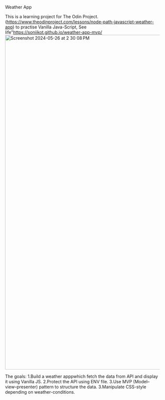 Weather App

This is a learning project for The Odin Project.(https://www.theodinproject.com/lessons/node-path-javascript-weather-app) to practise 
Vanilla Java-Script, 
See life"https://soniikot.github.io/weather-app-mvp/
<img width="1091" alt="Screenshot 2024-05-26 at 2 30 08 PM" src="https://github.com/soniikot/weather-app-mvp/assets/141673962/95005eb4-3761-4910-832e-491079dc5312">


The goals:
1.Build a weather apppwhich fetch the data from API and display it using Vanilla JS.
2.Protect the API using ENV file.
3.Use MVP (Model–view–presenter) pattern to structure the data.
3.Manipulate CSS-style depending on weather-conditions.
